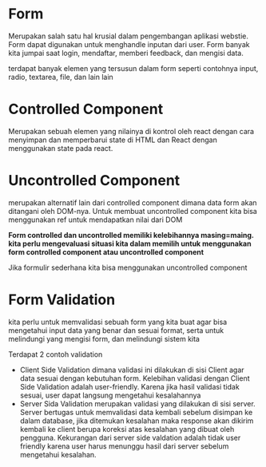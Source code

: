 # Form
Merupakan salah satu hal krusial dalam pengembangan aplikasi webstie. Form dapat digunakan untuk menghandle inputan dari user. Form banyak kita jumpai saat login, mendaftar, memberi feedback, dan mengisi data.

terdapat banyak elemen yang tersusun dalam form seperti contohnya input, radio, textarea, file, dan lain lain

# Controlled Component
Merupakan sebuah elemen yang nilainya di kontrol oleh react dengan cara menyimpan dan memperbarui state di HTML dan React dengan menggunakan state pada react.

# Uncontrolled Component
merupakan alternatif lain dari controlled component dimana data form akan ditangani oleh DOM-nya. Untuk membuat uncontrolled component kita bisa menggunakan ref untuk mendapatkan nilai dari DOM

**Form controlled dan uncontrolled memiliki kelebihannya masing=maing. kita perlu mengevaluasi situasi kita dalam memilih untuk menggunakan form controlled component atau uncontrolled component**

Jika formulir sederhana kita bisa menggunakan uncontrolled component

# Form Validation
kita perlu untuk memvalidasi sebuah form yang kita buat agar bisa mengetahui input data yang benar dan sesuai format, serta untuk melindungi yang mengisi form, dan melindungi sistem kita

Terdapat 2 contoh validation
- Client Side Validation
dimana validasi ini dilakukan di sisi Client agar data sesuai dengan kebutuhan form. Kelebihan validasi dengan Client Side Validation adalah user-friendly. Karena jika hasil validasi tidak sesuai, user dapat langsung mengetahui kesalahannya
- Server Sida Validation
merupakan validasi yang dilakukan di sisi server. Server bertugas untuk memvalidasi data kembali sebelum disimpan ke dalam database, jika ditemukan kesalahan maka response akan dikirim kembali ke client berupa koreksi atas kesalahan yang dibuat oleh pengguna.
Kekurangan dari server side valdation adalah tidak user friendly karena user harus menunggu hasil dari server sebelum mengetahui kesalahan. 